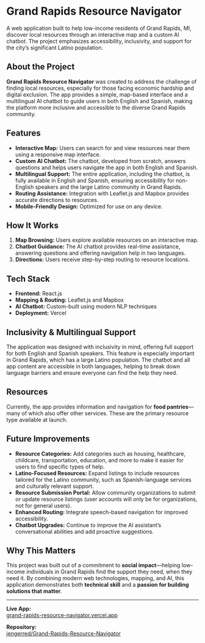 # Grand Rapids Resource Navigator

A web application built to help low-income residents of Grand Rapids, MI, discover local resources through an interactive map and a custom AI chatbot. The project emphasizes accessibility, inclusivity, and support for the city’s significant Latino population.

## About the Project

**Grand Rapids Resource Navigator** was created to address the challenge of finding local resources, especially for those facing economic hardship and digital exclusion. The app provides a simple, map-based interface and a multilingual AI chatbot to guide users in both English and Spanish, making the platform more inclusive and accessible to the diverse Grand Rapids community.

## Features

- **Interactive Map:** Users can search for and view resources near them using a responsive map interface.
- **Custom AI Chatbot:** The chatbot, developed from scratch, answers questions and helps users navigate the app in both English and Spanish.
- **Multilingual Support:** The entire application, including the chatbot, is fully available in English and Spanish, ensuring accessibility for non-English speakers and the large Latino community in Grand Rapids.
- **Routing Assistance:** Integration with Leaflet.js and Mapbox provides accurate directions to resources.
- **Mobile-Friendly Design:** Optimized for use on any device.

## How It Works

1. **Map Browsing:** Users explore available resources on an interactive map.
2. **Chatbot Guidance:** The AI chatbot provides real-time assistance, answering questions and offering navigation help in two languages.
3. **Directions:** Users receive step-by-step routing to resource locations.

## Tech Stack

- **Frontend:** React.js
- **Mapping & Routing:** Leaflet.js and Mapbox
- **AI Chatbot:** Custom-built using modern NLP techniques
- **Deployment:** Vercel

## Inclusivity & Multilingual Support

The application was designed with inclusivity in mind, offering full support for both English and Spanish speakers. This feature is especially important in Grand Rapids, which has a large Latino population. The chatbot and all app content are accessible in both languages, helping to break down language barriers and ensure everyone can find the help they need.

## Resources

Currently, the app provides information and navigation for **food pantries**—many of which also offer other services. These are the primary resource type available at launch.

## Future Improvements

- **Resource Categories:** Add categories such as housing, healthcare, childcare, transportation, education, and more to make it easier for users to find specific types of help.
- **Latino-Focused Resources:** Expand listings to include resources tailored for the Latino community, such as Spanish-language services and culturally relevant support.
- **Resource Submission Portal:** Allow community organizations to submit or update resource listings (user accounts will only be for organizations, not for general users).
- **Enhanced Routing:** Integrate speech-based navigation for improved accessibility.
- **Chatbot Upgrades:** Continue to improve the AI assistant’s conversational abilities and add proactive suggestions.

## Why This Matters

This project was built out of a commitment to **social impact**—helping low-income individuals in Grand Rapids find the support they need, when they need it. By combining modern web technologies, mapping, and AI, this application demonstrates both **technical skill** and a **passion for building solutions that matter**.

---

**Live App:**  
[grand-rapids-resource-navigator.vercel.app](https://grand-rapids-resource-navigator.vercel.app)

**Repository:**  
[jengerred/Grand-Rapids-Resource-Navigator](https://github.com/jengerred/Grand-Rapids-Resource-Navigator)
